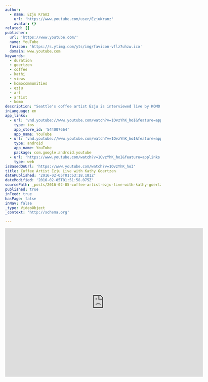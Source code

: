 ```yaml
---
author:
  - name: Ezju Kranz
    url: 'https://www.youtube.com/user/EzjuKranz'
    avatar: {}
related: []
publisher:
  url: 'https://www.youtube.com/'
  name: YouTube
  favicon: 'https://s.ytimg.com/yts/img/favicon-vflz7uhzw.ico'
  domain: www.youtube.com
keywords:
  - duration
  - goertzen
  - coffee
  - kathi
  - views
  - komocommunities
  - ezju
  - art
  - artist
  - komo
description: "Seattle's coffee artist Ezju is interviewed live by KOMO 4's Kathy Goertzen. He shows off his latest painting which was featured earlier that day in a feature by John Sharify. Ezju paints scenes of coffee culture using coffee as an artistic medium. Artist Website www.nosuchanimal.net KOMO 4 Evening News. 30 Nov."
inLanguage: en
app_links:
  - url: 'vnd.youtube://www.youtube.com/watch?v=1OvzYhK_hoI&feature=applinks'
    type: ios
    app_store_id: '544007664'
    app_name: YouTube
  - url: 'vnd.youtube://www.youtube.com/watch?v=1OvzYhK_hoI&feature=applinks'
    type: android
    app_name: YouTube
    package: com.google.android.youtube
  - url: 'https://www.youtube.com/watch?v=1OvzYhK_hoI&feature=applinks'
    type: web
isBasedOnUrl: 'https://www.youtube.com/watch?v=1OvzYhK_hoI'
title: Coffee Artist Ezju Live with Kathy Goertzen
datePublished: '2016-02-05T01:53:18.181Z'
dateModified: '2016-02-05T01:51:58.075Z'
sourcePath: _posts/2016-02-05-coffee-artist-ezju-live-with-kathy-goertzen.md
published: true
inFeed: true
hasPage: false
inNav: false
_type: VideoObject
_context: 'http://schema.org'

---
```

<iframe src="https://cdn.embedly.com/widgets/media.html?src=https%3A%2F%2Fwww.youtube.com%2Fembed%2F1OvzYhK_hoI%3Ffeature%3Doembed&amp;url=https%3A%2F%2Fwww.youtube.com%2Fwatch%3Fv%3D1OvzYhK_hoI&amp;image=https%3A%2F%2Fi.ytimg.com%2Fvi%2F1OvzYhK_hoI%2Fhqdefault.jpg&amp;key=b7d04c9b404c499eba89ee7072e1c4f7&amp;type=text%2Fhtml&amp;schema=youtube" width="640" height="480" scrolling="no" frameborder="0" allowfullscreen="allowfullscreen" style=""></iframe>
